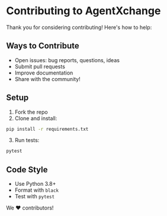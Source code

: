 # Contributing to AgentXchange

Thank you for considering contributing! Here's how to help:

## Ways to Contribute
- Open issues: bug reports, questions, ideas
- Submit pull requests
- Improve documentation
- Share with the community!

## Setup
1. Fork the repo
2. Clone and install:
```bash
pip install -r requirements.txt
```
3. Run tests:
```bash
pytest
```

## Code Style
- Use Python 3.8+
- Format with `black`
- Test with `pytest`

We ❤️ contributors!
